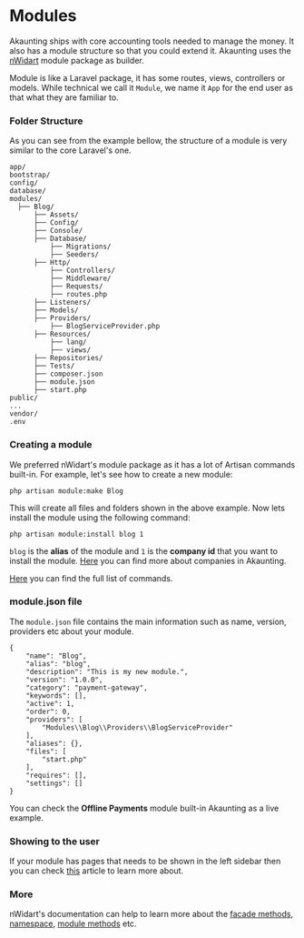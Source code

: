 Modules
=======

Akaunting ships with core accounting tools needed to manage the money. It also has a module structure so that you could extend it. Akaunting uses the [nWidart](https://github.com/nWidart/laravel-modules) module package as builder.

Module is like a Laravel package, it has some routes, views, controllers or models. While technical we call it `Module`, we name it `App` for the end user as that what they are familiar to.

### Folder Structure

As you can see from the example bellow, the structure of a module is very similar to the core Laravel's one.

```
app/
bootstrap/
config/
database/
modules/
  ├── Blog/
      ├── Assets/
      ├── Config/
      ├── Console/
      ├── Database/
          ├── Migrations/
          ├── Seeders/
      ├── Http/
          ├── Controllers/
          ├── Middleware/
          ├── Requests/
          ├── routes.php
      ├── Listeners/
      ├── Models/
      ├── Providers/
          ├── BlogServiceProvider.php
      ├── Resources/
          ├── lang/
          ├── views/
      ├── Repositories/
      ├── Tests/
      ├── composer.json
      ├── module.json
      ├── start.php
public/
...
vendor/
.env
```

### Creating a module

We preferred nWidart's module package as it has a lot of Artisan commands built-in. For example, let's see how to create a new module:

```
php artisan module:make Blog
```

This will create all files and folders shown in the above example. Now lets install the module using the following command:

```
php artisan module:install blog 1
```

`blog` is the **alias** of the module and `1` is the **company id** that you want to install the module. [Here](https://akaunting.com/docs/user-manual/companies) you can find more about companies in Akaunting.


[Here](https://nwidart.com/laravel-modules/v1/advanced-tools/artisan-commands) you can find the full list of commands.

### module.json file

The `module.json` file contains the main information such as name, version, providers etc about your module.

```
{
    "name": "Blog",
    "alias": "blog",
    "description": "This is my new module.",
    "version": "1.0.0",
    "category": "payment-gateway",
    "keywords": [],
    "active": 1,
    "order": 0,
    "providers": [
        "Modules\\Blog\\Providers\\BlogServiceProvider"
    ],
    "aliases": {},
    "files": [
        "start.php"
    ],
    "requires": [],
    "settings": []
}
```

You can check the **Offline Payments** module built-in Akaunting as a live example.

### Showing to the user

If your module has pages that needs to be shown in the left sidebar then you can check [this](https://akaunting.com/docs/developer-manual/menu) article to learn more about.

### More

nWidart's documentation can help to learn more about the [facade methods](https://nwidart.com/laravel-modules/v1/advanced-tools/facade-methods), [namespace](https://nwidart.com/laravel-modules/v1/basic-usage/custom-namespaces), [module methods](https://nwidart.com/laravel-modules/v1/advanced-tools/module-methods) etc.